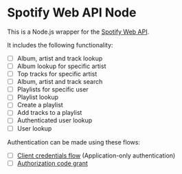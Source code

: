 Spotify Web API Node
==================

This is a Node.js wrapper for the [Spotify Web API](https://developer.spotify.com/spotify-web-api/).

It includes the following functionality:

- [ ] Album, artist and track lookup
- [ ] Album lookup for specific artist
- [ ] Top tracks for specific artist
- [ ] Album, artist and track search
- [ ] Playlists for specific user
- [ ] Playlist lookup
- [ ] Create a playlist
- [ ] Add tracks to a playlist
- [ ] Authenticated user lookup
- [ ] User lookup

Authentication can be made using these flows:

- [ ] [Client credentials flow](http://tools.ietf.org/html/rfc6749#section-4.4) (Application-only authentication)
- [ ] [Authorization code grant](http://tools.ietf.org/html/rfc6749#section-4.1)
